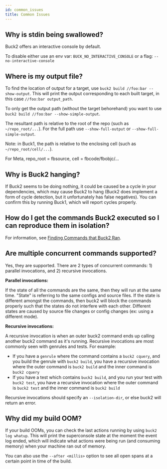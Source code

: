 ```yaml
---
id: common_issues
title: Common Issues
---
```


## Why is stdin being swallowed?

Buck2 offers an interactive console by default.

To disable either use an env var: `BUCK_NO_INTERACTIVE_CONSOLE` or a flag:
`--no-interactive-console`

## Where is my output file?

To find the location of output for a target, use
`buck2 build //foo:bar --show-output`. This will print the output corresponding
to each built target, in this case `//foo:bar output_path`.

To only get the output path (without the target behorehand) you want to use
`buck2 build //foo:bar --show-simple-output`.

The resultant path is relative to the root of the repo (such as
`~/repo_root/...`). For the full path use `--show-full-output` or
`--show-full-simple-output`.

Note: in Buck1, the path is relative to the enclosing cell (such as
`~/repo_root/cell/...`).

<FbInternalOnly>
For Meta, repo_root = fbsource, cell = fbcode/fbobjc/...
</FbInternalOnly>

## Why is Buck2 hanging?

If Buck2 seems to be doing nothing, it could be caused be a cycle in your
dependencies, which may cause Buck2 to hang (Buck2 does implement a form of
cycle detection, but it unfortunately has false negatives). You can confirm this
by running Buck1, which will report cycles properly.

## How do I get the commands Buck2 executed so I can reproduce them in isolation?

For information, see
[Finding Commands that Buck2 Ran](../../developers/what-ran.md).

## Are multiple concurrent commands supported?

Yes, they are supported. There are 2 types of concurrent commands: 1) parallel
invocations, and 2) recursive invocations.

**Parallel invocations:**

If the state of all the commands are the same, then they will run at the same
time. "State" is referring to the same configs and source files. If the state is
different amongst the commands, then buck2 will block the commands properly such
that the states do not interfere with each other. Different states are caused by
source file changes or config changes (ex: using a different mode).

**Recursive invocations:**

A recursive invocation is when an outer buck2 command ends up calling another
buck2 command as it's running. Recursive invocations are most commonly seen with
genrules and tests. For example:

- If you have a `genrule` where the command contains a `buck2 cquery`, and you
  build the genrule with `buck2 build`, you have a recursive invocation where
  the outer command is `buck2 build` and the inner command is `buck2 cquery`
- If you have a test which contains `buck2 build`, and you run your test with
  `buck2 test`, you have a recursive invocation where the outer command is
  `buck2 test` and the inner command is `buck2 build`

Recursive invocations should specify an `--isolation-dir`, or else buck2 will
return an error.

## Why did my build OOM?

If your build OOMs, you can check the last actions running by using
`buck2 log whatup`. This will print the superconsole state at the moment the
event log ended, which will indicate what actions were being run (and consuming
memory) when your machine ran out of memory.

You can also use the `--after <millis>` option to see all open spans at a
certain point in time of the build.

